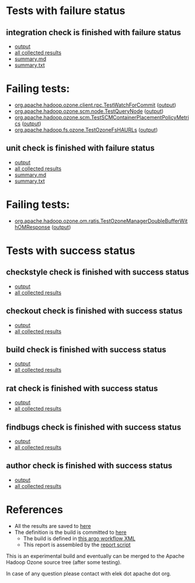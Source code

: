 # Tests with failure status

## integration check is finished with failure status

   * [output](https://raw.githubusercontent.com/elek/ozone-ci/master/pr/pr-hdds-2165-pmv7s/integration/output.log)
   * [all collected results](https://github.com/elek/ozone-ci/tree/master/pr/pr-hdds-2165-pmv7s/integration)
   * [summary.md](https://github.com/elek/ozone-ci/tree/master/pr/pr-hdds-2165-pmv7s/integration/summary.md)
   * [summary.txt](https://github.com/elek/ozone-ci/tree/master/pr/pr-hdds-2165-pmv7s/integration/summary.txt)

# Failing tests: 

 * [org.apache.hadoop.ozone.client.rpc.TestWatchForCommit](/tmp/log/pr/pr-hdds-2165-pmv7s/integration/workdir/hadoop-ozone/integration-test/org.apache.hadoop.ozone.client.rpc.TestWatchForCommit.txt) ([output](/tmp/log/pr/pr-hdds-2165-pmv7s/integration/workdir/hadoop-ozone/integration-test/org.apache.hadoop.ozone.client.rpc.TestWatchForCommit-output.txt/))
 * [org.apache.hadoop.ozone.scm.node.TestQueryNode](/tmp/log/pr/pr-hdds-2165-pmv7s/integration/workdir/hadoop-ozone/integration-test/org.apache.hadoop.ozone.scm.node.TestQueryNode.txt) ([output](/tmp/log/pr/pr-hdds-2165-pmv7s/integration/workdir/hadoop-ozone/integration-test/org.apache.hadoop.ozone.scm.node.TestQueryNode-output.txt/))
 * [org.apache.hadoop.ozone.scm.TestSCMContainerPlacementPolicyMetrics](/tmp/log/pr/pr-hdds-2165-pmv7s/integration/workdir/hadoop-ozone/integration-test/org.apache.hadoop.ozone.scm.TestSCMContainerPlacementPolicyMetrics.txt) ([output](/tmp/log/pr/pr-hdds-2165-pmv7s/integration/workdir/hadoop-ozone/integration-test/org.apache.hadoop.ozone.scm.TestSCMContainerPlacementPolicyMetrics-output.txt/))
 * [org.apache.hadoop.fs.ozone.TestOzoneFsHAURLs](/tmp/log/pr/pr-hdds-2165-pmv7s/integration/workdir/hadoop-ozone/ozonefs/org.apache.hadoop.fs.ozone.TestOzoneFsHAURLs.txt) ([output](/tmp/log/pr/pr-hdds-2165-pmv7s/integration/workdir/hadoop-ozone/ozonefs/org.apache.hadoop.fs.ozone.TestOzoneFsHAURLs-output.txt/))

## unit check is finished with failure status

   * [output](https://raw.githubusercontent.com/elek/ozone-ci/master/pr/pr-hdds-2165-pmv7s/unit/output.log)
   * [all collected results](https://github.com/elek/ozone-ci/tree/master/pr/pr-hdds-2165-pmv7s/unit)
   * [summary.md](https://github.com/elek/ozone-ci/tree/master/pr/pr-hdds-2165-pmv7s/unit/summary.md)
   * [summary.txt](https://github.com/elek/ozone-ci/tree/master/pr/pr-hdds-2165-pmv7s/unit/summary.txt)

# Failing tests: 

 * [org.apache.hadoop.ozone.om.ratis.TestOzoneManagerDoubleBufferWithOMResponse](/tmp/log/pr/pr-hdds-2165-pmv7s/unit/workdir/hadoop-ozone/ozone-manager/org.apache.hadoop.ozone.om.ratis.TestOzoneManagerDoubleBufferWithOMResponse.txt) ([output](/tmp/log/pr/pr-hdds-2165-pmv7s/unit/workdir/hadoop-ozone/ozone-manager/org.apache.hadoop.ozone.om.ratis.TestOzoneManagerDoubleBufferWithOMResponse-output.txt/))


# Tests with success status

## checkstyle check is finished with success status

   * [output](https://raw.githubusercontent.com/elek/ozone-ci/master/pr/pr-hdds-2165-pmv7s/checkstyle/output.log)
   * [all collected results](https://github.com/elek/ozone-ci/tree/master/pr/pr-hdds-2165-pmv7s/checkstyle)


## checkout check is finished with success status

   * [output](https://raw.githubusercontent.com/elek/ozone-ci/master/pr/pr-hdds-2165-pmv7s/checkout/output.log)
   * [all collected results](https://github.com/elek/ozone-ci/tree/master/pr/pr-hdds-2165-pmv7s/checkout)


## build check is finished with success status

   * [output](https://raw.githubusercontent.com/elek/ozone-ci/master/pr/pr-hdds-2165-pmv7s/build/output.log)
   * [all collected results](https://github.com/elek/ozone-ci/tree/master/pr/pr-hdds-2165-pmv7s/build)


## rat check is finished with success status

   * [output](https://raw.githubusercontent.com/elek/ozone-ci/master/pr/pr-hdds-2165-pmv7s/rat/output.log)
   * [all collected results](https://github.com/elek/ozone-ci/tree/master/pr/pr-hdds-2165-pmv7s/rat)


## findbugs check is finished with success status

   * [output](https://raw.githubusercontent.com/elek/ozone-ci/master/pr/pr-hdds-2165-pmv7s/findbugs/output.log)
   * [all collected results](https://github.com/elek/ozone-ci/tree/master/pr/pr-hdds-2165-pmv7s/findbugs)


## author check is finished with success status

   * [output](https://raw.githubusercontent.com/elek/ozone-ci/master/pr/pr-hdds-2165-pmv7s/author/output.log)
   * [all collected results](https://github.com/elek/ozone-ci/tree/master/pr/pr-hdds-2165-pmv7s/author)




# References

 * All the results are saved to [here](https://github.com/elek/ozone-ci/tree/master/pr/pr-hdds-2165-pmv7s/)
 * The definition is the build is committed to [here](https://github.com/elek/argo-ozone)
    * The build is defined in [this argo workflow XML](https://github.com/elek/argo-ozone/blob/master/ozone-build.yaml)
    * This report is assembled by the [report script](https://github.com/elek/argo-ozone/blob/master/scripts/report.sh)

This is an experimental build and eventually can be merged to the Apache Hadoop Ozone source tree (after some testing).

In case of any question please contact with elek dot apache dot org.
